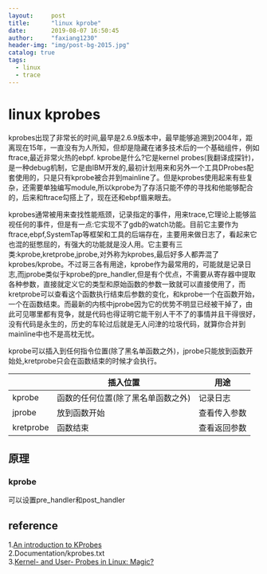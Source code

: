 ```yaml
---
layout:     post
title:      "linux kprobe"
date:       2019-08-07 16:50:45
author:     "faxiang1230"
header-img: "img/post-bg-2015.jpg"
catalog: true
tags:
  - linux
  - trace
---
```

# linux kprobes
kprobes出现了非常长的时间,最早是2.6.9版本中，最早能够追溯到2004年，距离现在15年，一直没有为人所知，但却是隐藏在诸多技术后的一个基础组件，例如ftrace,最近非常火热的ebpf.
kprobe是什么?它是kernel probes(我翻译成探针)，是一种debug机制，它是由IBM开发的,最初计划用来和另外一个工具DProbes配套使用的，只是只有kprobe被合并到mainline了。但是kprobes使用起来有些复杂，还需要单独编写module,所以kprobe为了存活只能不停的寻找和他能够配合的，后来和ftrace勾搭上了，现在还和ebpf眉来眼去。

kprobes通常被用来查找性能瓶颈，记录指定的事件，用来trace,它理论上能够监视任何的事件，但是有一点:它实现不了gdb的watch功能。目前它主要作为ftrace,ebpf,SystemTap等框架和工具的后端存在，主要用来做日志了，看起来它也混的挺憋屈的，有强大的功能就是没人用。它主要有三类:kprobe,kretprobe,jprobe,对外称为kprobes,最后好多人都弄混了kprobes/kprobe。不过哥三各有用途，kprobe作为最常用的，可能就是记录日志,而jprobe类似于kprobe的pre_handler,但是有个优点，不需要从寄存器中提取各种参数，直接就定义它的类型和原始函数的参数一致就可以直接使用了，而kretprobe可以查看这个函数执行结束后参数的变化，和kprobe一个在函数开始，一个在函数结束。而最新的内核中jprobe因为它的优势不明显已经被干掉了，由此可见哪里都有竞争，就是代码也得证明它能干别人干不了的事情并且干得很好，没有代码是永生的，历史的车轮过后就是无人问津的垃圾代码，就算你合并到mainline中也不是高枕无忧。

kprobe可以插入到任何指令位置(除了黑名单函数之外)，jprobe只能放到函数开始处,kretprobe只会在函数结束的时候才会执行。

|      |插入位置| 用途 |
|------|-------|-----|
|kprobe|函数的任何位置(除了黑名单函数之外)|记录日志|
|jprobe|放到函数开始|查看传入参数|
|kretprobe|函数结束|查看返回参数|

## 原理
### kprobe
可以设置pre_handler和post_handler
## reference

1.[An introduction to KProbes](https://lwn.net/Articles/132196/)  
2.Documentation/kprobes.txt  
3.[Kernel- and User- Probes in Linux: Magic?](https://dev.framing.life/tracing/kernel-and-user-probes-magic/)

